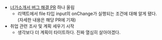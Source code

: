 - [너가소개서 버그 해결 PR](https://github.com/Neogasogaeseo/Naega-Web/pull/193) 하나 올림
  - 리액트에서 file 타입 input의 onChange가 실행되는 조건에 대해 알게 됐다. (자세한 내용은 해당 PR에 기재)
- 취업 관련 조사 및 계획 세우기 시작
  - 생각보다 더 계획이 타이트하다. 진짜 열심히 살아야겠다.
